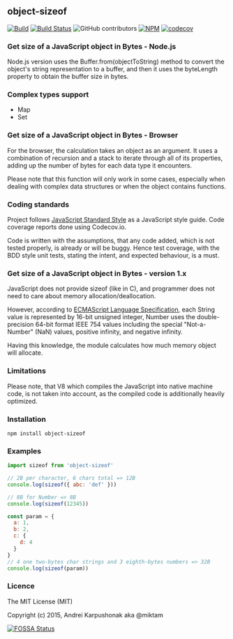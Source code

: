 ## object-sizeof

[![Build](https://img.shields.io/npm/v/object-sizeof)](https://img.shields.io/npm/v/object-sizeof) [![Build Status](https://travis-ci.org/miktam/sizeof.svg?branch=master)](https://travis-ci.org/miktam/sizeof) ![GitHub contributors](https://img.shields.io/github/contributors/miktam/sizeof) [![NPM](https://img.shields.io/npm/dy/object-sizeof)](https://img.shields.io/npm/dy/object-sizeof) [![codecov](https://codecov.io/gh/miktam/sizeof/branch/master/graph/badge.svg?token=qPHxmWpC1K)](https://codecov.io/gh/miktam/sizeof)

### Get size of a JavaScript object in Bytes - Node.js

Node.js version uses the Buffer.from(objectToString) method to convert the object's string representation to a buffer, and then it uses the byteLength property to obtain the buffer size in bytes.

### Complex types support

- Map
- Set

### Get size of a JavaScript object in Bytes - Browser

For the browser, the calculation takes an object as an argument. It uses a combination of recursion and a stack to iterate through all of its properties, adding up the number of bytes for each data type it encounters.

Please note that this function will only work in some cases, especially when dealing with complex data structures or when the object contains functions.

### Coding standards

Project follows [JavaScript Standard Style](https://standardjs.com/) as a JavaScript style guide.
Code coverage reports done using Codecov.io.

Code is written with the assumptions, that any code added, which is not tested properly, is already or will be buggy.
Hence test coverage, with the BDD style unit tests, stating the intent, and expected behaviour, is a must.

### Get size of a JavaScript object in Bytes - version 1.x

JavaScript does not provide sizeof (like in C), and programmer does not need to care about memory allocation/deallocation.

However, according to [ECMAScript Language Specification](http://www.ecma-international.org/ecma-262/5.1/), each String value is represented by 16-bit unsigned integer, Number uses the double-precision 64-bit format IEEE 754 values including the special "Not-a-Number" (NaN) values, positive infinity, and negative infinity.

Having this knowledge, the module calculates how much memory object will allocate.

### Limitations

Please note, that V8 which compiles the JavaScript into native machine code, is not taken into account, as the compiled code is additionally heavily optimized.

### Installation

`npm install object-sizeof`

### Examples

```javascript
import sizeof from 'object-sizeof'

// 2B per character, 6 chars total => 12B
console.log(sizeof({ abc: 'def' }))

// 8B for Number => 8B
console.log(sizeof(12345))

const param = {
  a: 1,
  b: 2,
  c: {
    d: 4
  }
}
// 4 one two-bytes char strings and 3 eighth-bytes numbers => 32B
console.log(sizeof(param))
```

### Licence

The MIT License (MIT)

Copyright (c) 2015, Andrei Karpushonak aka @miktam

[![FOSSA Status](https://app.fossa.io/api/projects/git%2Bgithub.com%2Fmiktam%2Fsizeof.svg?type=shield)](https://app.fossa.io/projects/git%2Bgithub.com%2Fmiktam%2Fsizeof?ref=badge_shield)
